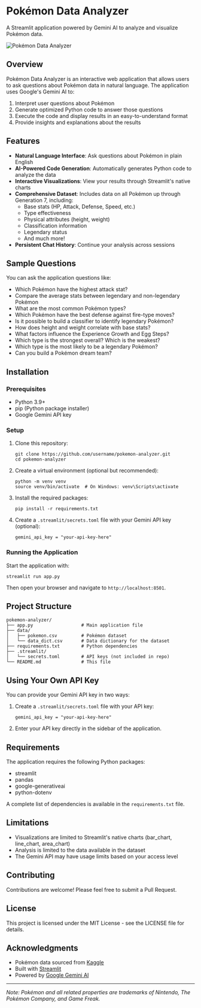 # Pokémon Data Analyzer

A Streamlit application powered by Gemini AI to analyze and visualize Pokémon data.

![Pokémon Data Analyzer](https://raw.githubusercontent.com/username/pokemon-analyzer/main/images/screenshot.png)

## Overview

Pokémon Data Analyzer is an interactive web application that allows users to ask questions about Pokémon data in natural language. The application uses Google's Gemini AI to:

1. Interpret user questions about Pokémon
2. Generate optimized Python code to answer those questions
3. Execute the code and display results in an easy-to-understand format
4. Provide insights and explanations about the results

## Features

- **Natural Language Interface**: Ask questions about Pokémon in plain English
- **AI-Powered Code Generation**: Automatically generates Python code to analyze the data
- **Interactive Visualizations**: View your results through Streamlit's native charts
- **Comprehensive Dataset**: Includes data on all Pokémon up through Generation 7, including:
  - Base stats (HP, Attack, Defense, Speed, etc.)
  - Type effectiveness
  - Physical attributes (height, weight)
  - Classification information
  - Legendary status
  - And much more!
- **Persistent Chat History**: Continue your analysis across sessions

## Sample Questions

You can ask the application questions like:

- Which Pokémon have the highest attack stat?
- Compare the average stats between legendary and non-legendary Pokémon
- What are the most common Pokémon types?
- Which Pokémon have the best defense against fire-type moves?
- Is it possible to build a classifier to identify legendary Pokémon?
- How does height and weight correlate with base stats?
- What factors influence the Experience Growth and Egg Steps?
- Which type is the strongest overall? Which is the weakest?
- Which type is the most likely to be a legendary Pokémon?
- Can you build a Pokémon dream team?

## Installation

### Prerequisites

- Python 3.9+
- pip (Python package installer)
- Google Gemini API key

### Setup

1. Clone this repository:
   ```
   git clone https://github.com/username/pokemon-analyzer.git
   cd pokemon-analyzer
   ```

2. Create a virtual environment (optional but recommended):
   ```
   python -m venv venv
   source venv/bin/activate  # On Windows: venv\Scripts\activate
   ```

3. Install the required packages:
   ```
   pip install -r requirements.txt
   ```

4. Create a `.streamlit/secrets.toml` file with your Gemini API key (optional):
   ```
   gemini_api_key = "your-api-key-here"
   ```

### Running the Application

Start the application with:

```
streamlit run app.py
```

Then open your browser and navigate to `http://localhost:8501`.

## Project Structure

```
pokemon-analyzer/
├── app.py                  # Main application file
├── data/
│   ├── pokemon.csv         # Pokémon dataset
│   └── data_dict.csv       # Data dictionary for the dataset
├── requirements.txt        # Python dependencies
├── .streamlit/
│   └── secrets.toml        # API keys (not included in repo)
└── README.md               # This file
```

## Using Your Own API Key

You can provide your Gemini API key in two ways:

1. Create a `.streamlit/secrets.toml` file with your API key:
   ```
   gemini_api_key = "your-api-key-here"
   ```

2. Enter your API key directly in the sidebar of the application.

## Requirements

The application requires the following Python packages:

- streamlit
- pandas
- google-generativeai
- python-dotenv

A complete list of dependencies is available in the `requirements.txt` file.

## Limitations

- Visualizations are limited to Streamlit's native charts (bar_chart, line_chart, area_chart)
- Analysis is limited to the data available in the dataset
- The Gemini API may have usage limits based on your access level

## Contributing

Contributions are welcome! Please feel free to submit a Pull Request.

## License

This project is licensed under the MIT License - see the LICENSE file for details.

## Acknowledgments

- Pokémon data sourced from [Kaggle](https://www.kaggle.com/datasets/rounakbanik/pokemon)
- Built with [Streamlit](https://streamlit.io/)
- Powered by [Google Gemini AI](https://ai.google.dev/)

---

*Note: Pokémon and all related properties are trademarks of Nintendo, The Pokémon Company, and Game Freak.*